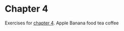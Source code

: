 # Chapter 4
Exercises for [chapter 4](https://info201.github.io/git-basics.html).
Apple
Banana
food
tea
coffee

